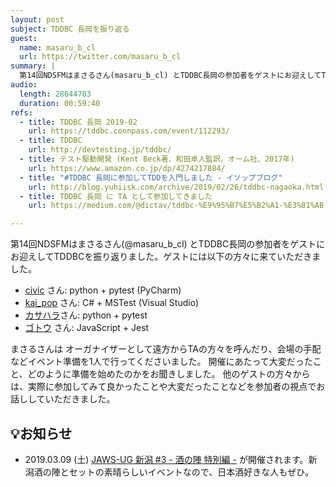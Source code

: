 ```yaml
---
layout: post
subject: TDDBC 長岡を振り返る
guest:
  name: masaru_b_cl
  url: https://twitter.com/masaru_b_cl
summary: |
  第14回NDSFMはまさるさん(masaru_b_cl) とTDDBC長岡の参加者をゲストにお迎えしてTDDBCを振り返りました
audio:
  length: 28644783
  duration: 00:59:40
refs:
  - title: TDDBC 長岡 2019-02
    url: https://tddbc.connpass.com/event/112293/
  - title: TDDBC
    url: http://devtesting.jp/tddbc/
  - title: テスト駆動開発 (Kent Beck著、和田卓人監訳、オーム社、2017年) 
    url: https://www.amazon.co.jp/dp/4274217884/
  - title: "#TDDBC 長岡に参加してTDDを入門しました - イソップブログ"
    url: http://blog.yuhiisk.com/archive/2019/02/26/tddbc-nagaoka.html
  - title: TDDBC 長岡 に TA として参加してきました
    url: https://medium.com/@dictav/tddbc-%E9%95%B7%E5%B2%A1-%E3%81%AB-ta-%E3%81%A8%E3%81%97%E3%81%A6%E5%8F%82%E5%8A%A0%E3%81%97%E3%81%A6%E3%81%8D%E3%81%BE%E3%81%97%E3%81%9F-4e825d9a1ce5

---
```


第14回NDSFMはまさるさん(@masaru_b_cl) とTDDBC長岡の参加者をゲストにお迎えしてTDDBCを振り返りました。ゲストには以下の方々に来ていただきました。

- [civic](https://twitter.com/civic) さん: python + pytest (PyCharm)
- [kai_pop](https://twitter.com/kai_pop) さん: C# + MSTest (Visual Studio)
- [カサハラ](https://twittercom/kasacchiful)さん: python + pytest
- [ゴトウ](https://twitter.com/meganezarudev/) さん: JavaScript + Jest

まさるさんは オーガナイザーとして遠方からTAの方々を呼んだり、会場の手配などイベント準備を1人で行ってくださいました。
開催にあたって大変だったこと、どのように準備を始めたのかをお聞きしました。
他のゲストの方々からは、実際に参加してみて良かったことや大変だったことなどを参加者の視点でお話ししていただきました。


## 💡お知らせ

- 2019.03.09 (土) [JAWS-UG 新潟 #3 - 酒の陣 特別編 -](https://jawsug-niigata.connpass.com/event/118265/) が開催されます。新潟酒の陣とセットの素晴らしいイベントなので、日本酒好きな人もぜひ。

